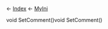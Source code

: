 ← [Index](Api-Index) ← [MyIni](VRage.Game.ModAPI.Ingame.Utilities.MyIni)

void SetComment()void SetComment()